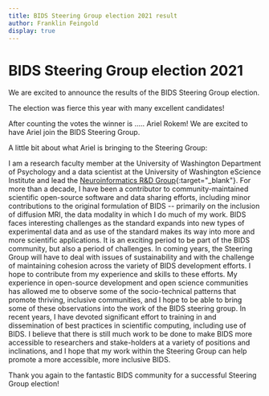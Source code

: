 ```yaml
---
title: BIDS Steering Group election 2021 result
author: Franklin Feingold
display: true
---
```


# BIDS Steering Group election 2021

We are excited to announce the results of the BIDS Steering Group election.

<!--more-->

The election was fierce this year with many excellent candidates! 

After counting the votes the winner is ..... Ariel Rokem! We are excited to have Ariel join the BIDS Steering Group. 

A little bit about what Ariel is bringing to the Steering Group:

I am a research faculty member at the University of Washington Department of Psychology and a data scientist at the University of Washington eScience Institute and lead the [Neuroinformatics R&D Group](https://neuroinformatics.uw.edu/){:target="_blank"}. For more than a decade, I have been a contributor to community-maintained scientific open-source software and data sharing efforts, including minor contributions to the original formulation of BIDS  -- primarily on the inclusion of diffusion MRI, the data modality in which I do much of my work. BIDS faces interesting challenges as the standard expands into new types of experimental data and as use of the standard makes its way into more and more scientific applications. It is an exciting period to be part of the BIDS community, but also a period of challenges. In coming years, the Steering Group will have to deal with issues of sustainability and with the challenge of maintaining cohesion across the variety of BIDS development efforts. I hope to contribute from my experience and skills to these efforts. My experience in open-source development and open science communities has allowed me to observe some of the socio-technical patterns that promote thriving, inclusive communities, and I hope to be able to bring some of these observations into the work of the BIDS steering group. In recent years, I have devoted significant effort to training in and dissemination of best practices in scientific computing, including use of BIDS. I believe that there is still much work to be done to make BIDS more accessible to researchers and stake-holders at a variety of positions and inclinations, and I hope that my work within the Steering Group can help promote a more accessible, more inclusive BIDS. 

Thank you again to the fantastic BIDS community for a successful Steering Group election!